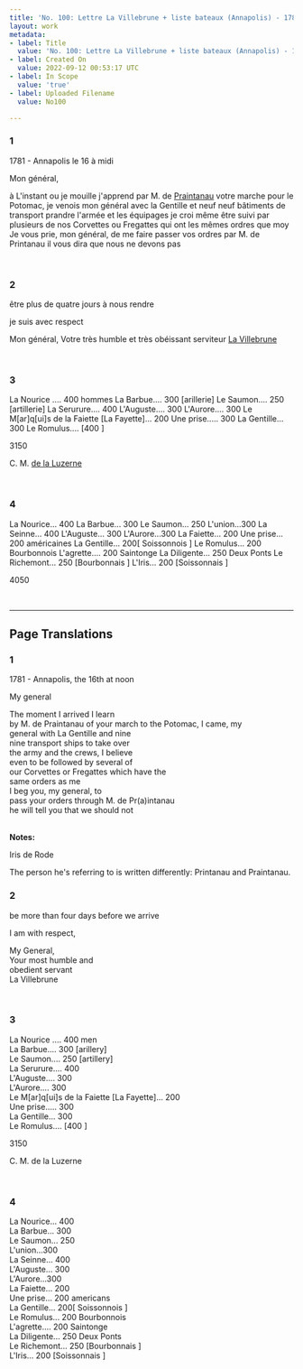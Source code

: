 ```yaml
---
title: 'No. 100: Lettre La Villebrune + liste bateaux (Annapolis) - 1781/09/16'
layout: work
metadata:
- label: Title
  value: 'No. 100: Lettre La Villebrune + liste bateaux (Annapolis) - 1781/09/16'
- label: Created On
  value: 2022-09-12 00:53:17 UTC
- label: In Scope
  value: 'true'
- label: Uploaded Filename
  value: No100

---
```

<div class="pages">
<div id="page-32541574">
<h3><a name="page-32541574">1</a></h3>
<div class="page-content">
<p>1781 - Annapolis le 16 à midi</p>
<p>Mon général,</p>
<p>à L'instant ou je mouille j'apprend<span class="line-break"> </span>par M. de <a href="../subjects/32045553" title="Praintanau">Praintanau</a> votre marche pour le Potomac, je venois mon<span class="line-break"> </span>général avec la Gentille et neuf<span class="line-break"> </span>neuf bâtiments de transport prandre<span class="line-break"> </span>l'armée et les équipages je croi <span class="line-break"> </span>même être suivi par plusieurs de <span class="line-break"> </span>nos Corvettes ou Fregattes qui ont les <span class="line-break"> </span>mêmes ordres que moy<span class="line-break"> </span>Je vous prie, mon général, de me faire <span class="line-break"> </span>passer vos ordres par M. de Printanau<span class="line-break"> </span>il vous dira que nous ne devons pas </p>
</div>
</div>
<br />
<div id="page-32541575">
<h3><a name="page-32541575">2</a></h3>
<div class="page-content">
<p>être plus de quatre jours à nous rendre</p>
<p>je suis avec respect</p>
<p>Mon général, <span class="line-break"> </span>Votre très humble et très <span class="line-break"> </span>obéissant serviteur <span class="line-break"> </span><a href="../subjects/32045554" title="La Villebrune">La Villebrune</a> </p>
</div>
</div>
<br />
<div id="page-32541576">
<h3><a name="page-32541576">3</a></h3>
<div class="page-content">
<p>La Nourice .... 400 hommes <span class="line-break"> </span>La Barbue.... 300 <span class="unclear">[arillerie]</span><span class="line-break"> </span>Le Saumon.... 250 <span class="unclear">[artillerie]</span><span class="line-break"> </span>La Serurure.... 400 <span class="line-break"> </span>L'Auguste.... 300 <span class="line-break"> </span>L'Aurore.... 300 <span class="line-break"> </span>Le M<span class="unclear">[ar]</span>q<span class="unclear">[ui]</span>s de la Faiette <span class="unclear">[La Fayette]</span>... 200 <span class="line-break"> </span>Une prise..... 300 <span class="line-break"> </span>La Gentille... 300 <span class="line-break"> </span>Le Romulus.... <span class="unclear">[400 ]</span></p>
<p>3150</p>
<p>C. M. <a href="../subjects/32045555" title="de la Luzerne">de la Luzerne</a> </p>
</div>
</div>
<br />
<div id="page-32541577">
<h3><a name="page-32541577">4</a></h3>
<div class="page-content">
<p>La Nourice... 400 <span class="line-break"> </span>La Barbue... 300 <span class="line-break"> </span>Le Saumon... 250 <span class="line-break"> </span>L'union...300<span class="line-break"> </span>La Seinne... 400 <span class="line-break"> </span>L'Auguste... 300 <span class="line-break"> </span>L'Aurore...300<span class="line-break"> </span>La Faiette... 200 <span class="line-break"> </span>Une prise... 200 américaines<span class="line-break"> </span>La Gentille... 200<span class="unclear">[ Soissonnois ]</span><span class="line-break"> </span>Le Romulus... 200 Bourbonnois <span class="line-break"> </span>L'agrette.... 200 Saintonge <span class="line-break"> </span>La Diligente... 250 Deux Ponts <span class="line-break"> </span>Le Richemont... 250 <span class="unclear">[Bourbonnais ]</span><span class="line-break"> </span>L'Iris... 200 <span class="unclear">[Soissonnais ]</span></p>
<p>4050</p>
</div>
</div>
<br />
</div>
<hr />
<h2 class="divider">Page Translations</h2>
<div class="pages">
<div id="translation-32541574">
<h3>1</h3>
<div class="page-content">
<p>1781 - Annapolis, the 16th at noon</p>
<p>My general</p>
<p>The moment I arrived I learn<br/>
by M. de Praintanau of your march to the Potomac, I came, my<br/>
general with La Gentille and nine<br/>
nine transport ships to take over <br/>
the army and the crews, I believe<br/>
even to be followed by several of <br/>
our Corvettes or Fregattes which have the<br/>
same orders as me<br/>
I beg you, my general, to <br/>
pass your orders through M. de Pr(a)intanau<br/>
he will tell you that we should not</p>
</div>
</div>
<br />
<div class="page-notes">
<strong>Notes:</strong>
<div>
<p><span class="page-note-username">Iris de Rode</span></p>
<p class="page-note-content">The person he's referring to is written differently: Printanau and Praintanau. </p>
</div>
</div>
<div id="translation-32541575">
<h3>2</h3>
<div class="page-content">
<p>be more than four days before we arrive</p>
<p>I am with respect,</p>
<p>My General,<br/>
Your most humble and<br/>
obedient servant<br/>
La Villebrune</p>
</div>
</div>
<br />
<div id="translation-32541576">
<h3>3</h3>
<div class="page-content">
<p>La Nourice .... 400 men<br/>
La Barbue.... 300 [arillery]<br/>
Le Saumon.... 250 [artillery]<br/>
La Serurure.... 400<br/>
L'Auguste.... 300<br/>
L'Aurore.... 300<br/>
Le M[ar]q[ui]s de la Faiette [La Fayette]... 200<br/>
Une prise..... 300<br/>
La Gentille... 300<br/>
Le Romulus.... [400 ]</p>
<p>3150</p>
<p>C. M. de la Luzerne</p>
</div>
</div>
<br />
<div id="translation-32541577">
<h3>4</h3>
<div class="page-content">
<p>La Nourice... 400<br/>
La Barbue... 300<br/>
Le Saumon... 250<br/>
L'union...300<br/>
La Seinne... 400<br/>
L'Auguste... 300<br/>
L'Aurore...300<br/>
La Faiette... 200<br/>
Une prise... 200 americans<br/>
La Gentille... 200[ Soissonnois ]<br/>
Le Romulus... 200 Bourbonnois<br/>
L'agrette.... 200 Saintonge<br/>
La Diligente... 250 Deux Ponts<br/>
Le Richemont... 250 [Bourbonnais ]<br/>
L'Iris... 200 [Soissonnais ]</p>
</div>
</div>
<br />
</div>
